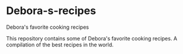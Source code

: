 # Debora-s-recipes
Debora's favorite cooking recipes

This repository contains some of Debora's favorite cooking recipes. A compilation of the best recipes in the world.
